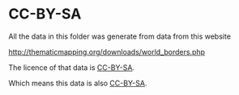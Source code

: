 # CC-BY-SA

All the data in this folder was generate from data from this website

http://thematicmapping.org/downloads/world_borders.php

The licence of that data is [CC-BY-SA](http://creativecommons.org/licenses/by-sa/3.0/).

Which means this data is also [CC-BY-SA](http://creativecommons.org/licenses/by-sa/3.0/).
